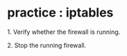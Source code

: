 # practice : iptables

1\. Verify whether the firewall is running.

2\. Stop the running firewall.

